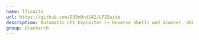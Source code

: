 ```yaml
---
name: lfisuite
url: https://github.com/D35m0nd142/LFISuite
description: Automatic LFI Exploiter (+ Reverse Shell) and Scanner. URL : https://github.com/D35m0nd142/LFISuite Groups : blackarch blackarch-scanner blackarch-webapp blackarch-exploitation
group: blackarch
---
```

